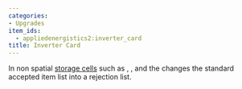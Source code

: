 ```yaml
---
categories:
- Upgrades
item_ids:
  - appliedenergistics2:inverter_card
title: Inverter Card
---
```


In non spatial [storage cells](../storage-cells.md) such as <ItemLink
id="appliedenergistics2:1k_item_storage_cell"/>, <ItemLink
id="appliedenergistics2:view_cell"/>, <ItemLink
id="appliedenergistics2:item_formation_plane"/> and the <ItemLink
id="appliedenergistics2:item_storage_bus"/> changes the standard accepted
item list into a rejection list.

<RecipeFor id="appliedenergistics2:inverter_card"/>
